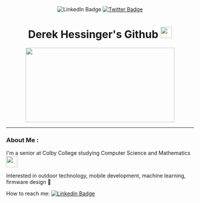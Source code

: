 <div id="header" align="center">
  <div id="badges">
      <img src="https://img.shields.io/badge/LinkedIn-blue?style=for-the-badge&logo=linkedin&logoColor=white" alt="LinkedIn Badge"/>
    </a>
    <a href="https://twitter.com/derekhessinger">
    <img src="https://img.shields.io/badge/Twitter-blue?style=for-the-badge&logo=twitter&logoColor=white" alt="Twitter Badge"/>
    </a>   </div>
   <h1>
     Derek Hessinger's Github
     <img src="https://media.giphy.com/media/hvRJCLFzcasrR4ia7z/giphy.gif" width="30px"/>
   </h1>
</div>

<div align="center">
  <img src="https://i.giphy.com/media/v1.Y2lkPTc5MGI3NjExZjFlOHpxeXY0eWVkOWNjYW5jcTBzZ2ltbjJxdDFmeWc0ajFlM2xucyZlcD12MV9pbnRlcm5hbF9naWZfYnlfaWQmY3Q9Zw/ujvhLZGsTajgQ/giphy.gif" width="400" height="200"/>
</div>

---

### About Me :

I'm a senior at Colby College studying Computer Science and Mathematics <img src="https://media.giphy.com/media/gniz0qUijH8T7yRQWR/giphy.gif" width="30">

Interested in outdoor technology, mobile development, machine learning, firmware design 🌱

How to reach me: [![Linkedin Badge](https://img.shields.io/badge/-derekhessinger-blue?style=flat&logo=Linkedin&logoColor=white)](https://www.linkedin.com/in/derek-hessinger/)

